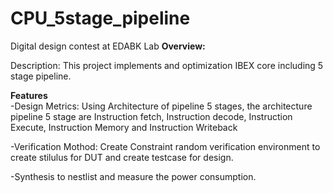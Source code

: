 # CPU_5stage_pipeline
Digital design contest at EDABK Lab 
<span style="font-size: 120 px;">**Overview:**</span>

Description: This project implements and optimization IBEX core including 5 stage pipeline.

<span style="font-size: 120 px;">**Features**</span>  
-Design Metrics: Using Architecture of pipeline 5 stages, the architecture pipeline 5 stage are Instruction fetch, Instruction decode, Instruction Execute, Instruction Memory and Instruction Writeback

-Verification Mothod: Create Constraint random verification environment to create stilulus for DUT and create testcase for design.

-Synthesis to nestlist and measure the power consumption.

